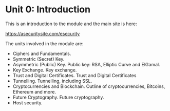 # Unit 0: Introduction

This is an introduction to the module and the main site is here:

https://asecuritysite.com/esecurity

The units involved in the module are:

* Ciphers and Fundamentals. 
* Symmetric (Secret) Key. 
* Asymmetric (Public) Key. Public key: RSA, Elliptic Curve and ElGamal.
* Key Exchange. Key exchange.
* Trust and Digital Certificates. Trust and Digital Certificates
* Tunnelling. Tunnelling, including SSL.
* Cryptocurrencies and Blockchain. Outline of cryptocurrencies, Bitcoins, Ethereum and more.
* Future Cryptography. Future cryptography.
* Host security.






